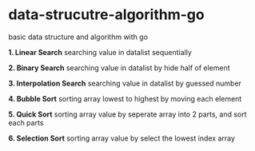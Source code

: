 # data-strucutre-algorithm-go
basic data structure and algorithm with go

**1. Linear Search**
searching value in datalist sequentially

**2. Binary Search**
searching value in datalist by hide half of element

**3. Interpolation Search**
searching value in datalist by guessed number

**4. Bubble Sort**
sorting array lowest to highest by moving each element

**5. Quick Sort**
sorting array value by seperate array into 2 parts, and sort each parts

**6. Selection Sort**
sorting array value by select the lowest index array